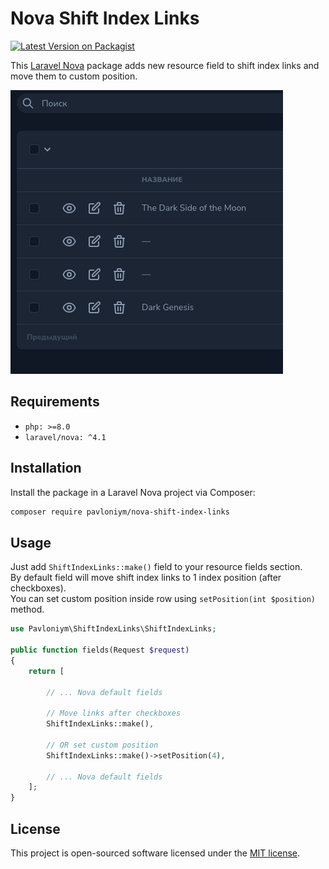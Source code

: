# Nova Shift Index Links

[![Latest Version on Packagist](https://img.shields.io/packagist/v/pavloniym/nova-shift-index-links.svg?style=flat-square)](https://packagist.org/packages/pavloniym/nova-shift-index-links)

This [Laravel Nova](https://nova.laravel.com) package adds new resource field to shift index links and move them to
custom position.

![Nova Shift Index Links](https://raw.githubusercontent.com/pavloniym/nova-shift-index-links/main/.github/assets/screenshot1.png)

## Requirements

- `php: >=8.0`
- `laravel/nova: ^4.1`

## Installation

Install the package in a Laravel Nova project via Composer:

```bash
composer require pavloniym/nova-shift-index-links
```

## Usage

Just add `ShiftIndexLinks::make()` field to your resource fields section.  
By default field will move shift index links to 1 index position (after checkboxes).  
You can set custom position inside row using `setPosition(int $position)` method.

```php
use Pavloniym\ShiftIndexLinks\ShiftIndexLinks;

public function fields(Request $request)
{
    return [
      
        // ... Nova default fields
      
        // Move links after checkboxes
        ShiftIndexLinks::make(),
        
        // OR set custom position
        ShiftIndexLinks::make()->setPosition(4),
      
        // ... Nova default fields
    ];
}
```

## License

This project is open-sourced software licensed under the [MIT license](LICENSE.md).
